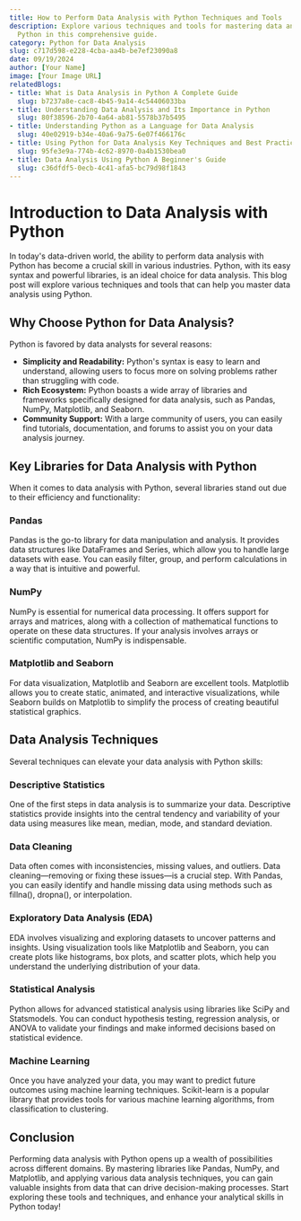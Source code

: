 ```yaml
---
title: How to Perform Data Analysis with Python Techniques and Tools
description: Explore various techniques and tools for mastering data analysis using
  Python in this comprehensive guide.
category: Python for Data Analysis
slug: c717d598-e228-4cba-aa4b-be7ef23090a8
date: 09/19/2024
author: [Your Name]
image: [Your Image URL]
relatedBlogs:
- title: What is Data Analysis in Python A Complete Guide
  slug: b7237a8e-cac8-4b45-9a14-4c54406033ba
- title: Understanding Data Analysis and Its Importance in Python
  slug: 80f38596-2b70-4a64-ab81-5578b37b5495
- title: Understanding Python as a Language for Data Analysis
  slug: 40e02919-b34e-40a6-9a75-6e07f466176c
- title: Using Python for Data Analysis Key Techniques and Best Practices
  slug: 95fe3e9a-774b-4c62-8970-0a4b1530bea0
- title: Data Analysis Using Python A Beginner's Guide
  slug: c36dfdf5-0ecb-4c41-afa5-bc79d98f1843
---
```


# Introduction to Data Analysis with Python

In today's data-driven world, the ability to perform data analysis with Python has become a crucial skill in various industries. Python, with its easy syntax and powerful libraries, is an ideal choice for data analysis. This blog post will explore various techniques and tools that can help you master data analysis using Python.

## Why Choose Python for Data Analysis?

Python is favored by data analysts for several reasons:

- **Simplicity and Readability:** Python's syntax is easy to learn and understand, allowing users to focus more on solving problems rather than struggling with code.
- **Rich Ecosystem:** Python boasts a wide array of libraries and frameworks specifically designed for data analysis, such as Pandas, NumPy, Matplotlib, and Seaborn.
- **Community Support:** With a large community of users, you can easily find tutorials, documentation, and forums to assist you on your data analysis journey.

## Key Libraries for Data Analysis with Python

When it comes to data analysis with Python, several libraries stand out due to their efficiency and functionality:

### Pandas
Pandas is the go-to library for data manipulation and analysis. It provides data structures like DataFrames and Series, which allow you to handle large datasets with ease. You can easily filter, group, and perform calculations in a way that is intuitive and powerful.

### NumPy
NumPy is essential for numerical data processing. It offers support for arrays and matrices, along with a collection of mathematical functions to operate on these data structures. If your analysis involves arrays or scientific computation, NumPy is indispensable.

### Matplotlib and Seaborn
For data visualization, Matplotlib and Seaborn are excellent tools. Matplotlib allows you to create static, animated, and interactive visualizations, while Seaborn builds on Matplotlib to simplify the process of creating beautiful statistical graphics.

## Data Analysis Techniques

Several techniques can elevate your data analysis with Python skills:

### Descriptive Statistics
One of the first steps in data analysis is to summarize your data. Descriptive statistics provide insights into the central tendency and variability of your data using measures like mean, median, mode, and standard deviation.

### Data Cleaning
Data often comes with inconsistencies, missing values, and outliers. Data cleaning—removing or fixing these issues—is a crucial step. With Pandas, you can easily identify and handle missing data using methods such as fillna(), dropna(), or interpolation.

### Exploratory Data Analysis (EDA)
EDA involves visualizing and exploring datasets to uncover patterns and insights. Using visualization tools like Matplotlib and Seaborn, you can create plots like histograms, box plots, and scatter plots, which help you understand the underlying distribution of your data.

### Statistical Analysis
Python allows for advanced statistical analysis using libraries like SciPy and Statsmodels. You can conduct hypothesis testing, regression analysis, or ANOVA to validate your findings and make informed decisions based on statistical evidence.

### Machine Learning
Once you have analyzed your data, you may want to predict future outcomes using machine learning techniques. Scikit-learn is a popular library that provides tools for various machine learning algorithms, from classification to clustering.

## Conclusion

Performing data analysis with Python opens up a wealth of possibilities across different domains. By mastering libraries like Pandas, NumPy, and Matplotlib, and applying various data analysis techniques, you can gain valuable insights from data that can drive decision-making processes. Start exploring these tools and techniques, and enhance your analytical skills in Python today!
